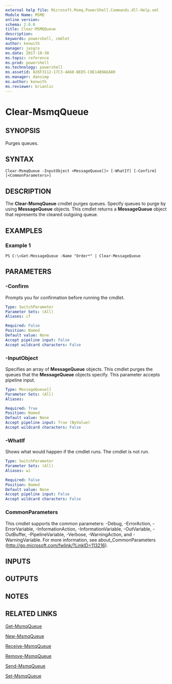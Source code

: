 ```yaml
---
external help file: Microsoft.Msmq.PowerShell.Commands.dll-Help.xml
Module Name: MSMQ
online version: 
schema: 2.0.0
title: Clear-MSMQQueue
description: 
keywords: powershell, cmdlet
author: kenwith
manager: jasgro
ms.date: 2017-10-30
ms.topic: reference
ms.prod: powershell
ms.technology: powershell
ms.assetid: 826F3112-17C3-4A68-BED5-C0E14B9AEA80
ms.manager: dansimp
ms.author: kenwith
ms.reviewer: brianlic
---
```


# Clear-MsmqQueue

## SYNOPSIS
Purges queues.

## SYNTAX

```
Clear-MsmqQueue -InputObject <MessageQueue[]> [-WhatIf] [-Confirm] [<CommonParameters>]
```

## DESCRIPTION
The **Clear-MsmqQueue** cmdlet purges queues.
Specify queues to purge by using **MessageQueue** objects.
This cmdlet returns a **MessageQueue** object that represents the cleared outgoing queue.

## EXAMPLES

### Example 1
```
PS C:\>Get-MessageQueue -Name "Order*" | Clear-MessageQueue
```

## PARAMETERS

### -Confirm
Prompts you for confirmation before running the cmdlet.

```yaml
Type: SwitchParameter
Parameter Sets: (All)
Aliases: cf

Required: False
Position: Named
Default value: None
Accept pipeline input: False
Accept wildcard characters: False
```

### -InputObject
Specifies an array of **MessageQueue** objects.
This cmdlet purges the queues that the **MessageQueue** objects specify.
This parameter accepts pipeline input.

```yaml
Type: MessageQueue[]
Parameter Sets: (All)
Aliases: 

Required: True
Position: Named
Default value: None
Accept pipeline input: True (ByValue)
Accept wildcard characters: False
```

### -WhatIf
Shows what would happen if the cmdlet runs. The cmdlet is not run.

```yaml
Type: SwitchParameter
Parameter Sets: (All)
Aliases: wi

Required: False
Position: Named
Default value: None
Accept pipeline input: False
Accept wildcard characters: False
```

### CommonParameters
This cmdlet supports the common parameters: -Debug, -ErrorAction, -ErrorVariable, -InformationAction, -InformationVariable, -OutVariable, -OutBuffer, -PipelineVariable, -Verbose, -WarningAction, and -WarningVariable. For more information, see about_CommonParameters (http://go.microsoft.com/fwlink/?LinkID=113216).

## INPUTS

## OUTPUTS

## NOTES

## RELATED LINKS

[Get-MsmqQueue](./Get-MsmqQueue.md)

[New-MsmqQueue](./New-MsmqQueue.md)

[Receive-MsmqQueue](./Receive-MsmqQueue.md)

[Remove-MsmqQueue](./Remove-MsmqQueue.md)

[Send-MsmqQueue](./Send-MsmqQueue.md)

[Set-MsmqQueue](./Set-MsmqQueue.md)

